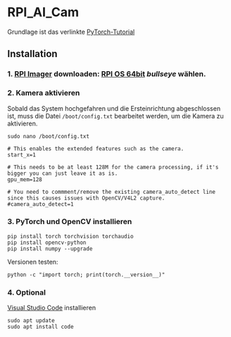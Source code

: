 # RPI_AI_Cam

Grundlage ist das verlinkte [PyTorch-Tutorial](https://pytorch.org/tutorials/intermediate/realtime_rpi.html)

## Installation
### 1. [RPI Imager](https://www.raspberrypi.com/software/) downloaden: [RPI OS 64bit](https://www.raspberrypi.com/software/operating-systems/) *bullseye* wählen.
### 2. Kamera aktivieren
Sobald das System hochgefahren und die Ersteinrichtung abgeschlossen ist, muss die Datei `/boot/config.txt` bearbeitet werden, um die Kamera zu aktivieren.
```
sudo nano /boot/config.txt
```


```
# This enables the extended features such as the camera.
start_x=1

# This needs to be at least 128M for the camera processing, if it's bigger you can just leave it as is.
gpu_mem=128

# You need to commment/remove the existing camera_auto_detect line since this causes issues with OpenCV/V4L2 capture.
#camera_auto_detect=1
```

### 3. PyTorch und OpenCV installieren

```
pip install torch torchvision torchaudio
pip install opencv-python
pip install numpy --upgrade
```

Versionen testen: 
```
python -c "import torch; print(torch.__version__)"
```

### 4. Optional
[Visual Studio Code](https://code.visualstudio.com/docs/setup/raspberry-pi) installieren
```
sudo apt update
sudo apt install code
```

